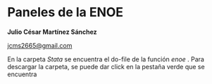 # Paneles de la ENOE
**Julio César Martínez Sánchez**

<a href="mailto:jcms2665@gmail.com">jcms2665@gmail.com</a>

En la carpeta  *Stata* se encuentra el do-file de la función _enoe_ . Para descargar la carpeta, se puede dar click en la pestaña verde que se encuentra 
